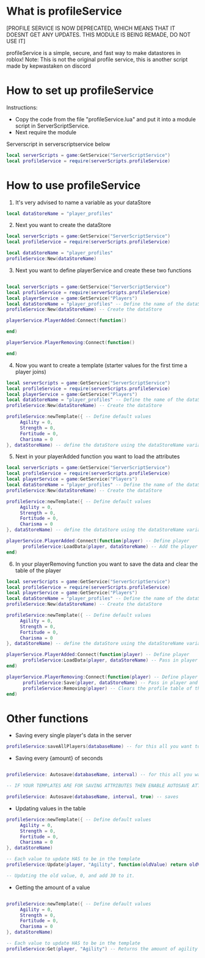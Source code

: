 # What is profileService
[PROFILE SERVICE IS NOW DEPRECATED, WHICH MEANS THAT IT DOESNT GET ANY UPDATES. THIS MODULE IS BEING REMADE, DO NOT USE IT]

profileService is a simple, secure, and fast way to make datastores in roblox!
Note: This is not the original profile service, this is another script made by kepwastaken on discord

# How to set up profileService
Instructions:
 * Copy the code from the file "profileService.lua" and put it into a module script in ServerScriptService.
 * Next require the module 

Serverscript in serverscriptservice below
```lua
local serverScripts = game:GetService("ServerScriptService")
local profileService = require(serverScripts.profileService)
```

# How to use profileService

1. It's very advised to name a variable as your dataStore

```lua
local dataStoreName = "player_profiles"
```
2. Next you want to create the dataStore
```lua
local serverScripts = game:GetService("ServerScriptService")
local profileService = require(serverScripts.profileService)

local dataStoreName = "player_profiles"
profileService:New(dataStoreName)
```
3. Next you want to define playerService and create these two functions
```lua

local serverScripts = game:GetService("ServerScriptService")
local profileService = require(serverScripts.profileService)
local playerService = game:GetService("Players")
local dataStoreName = "player_profiles" -- Define the name of the dataStore
profileService:New(dataStoreName) -- Create the dataStore

playerService.PlayerAdded:Connect(function() 

end)

playerService.PlayerRemoving:Connect(function() 

end)

```
4. Now you want to create a template (starter values for the first time a player joins)

```lua
local serverScripts = game:GetService("ServerScriptService")
local profileService = require(serverScripts.profileService)
local playerService = game:GetService("Players")
local dataStoreName = "player_profiles" -- Define the name of the dataStore
profileService:New(dataStoreName) -- Create the dataStore

profileService:newTemplate({ -- Define default values
     Agility = 0,
     Strength = 0,
     Fortitude = 0,
     Charisma = 0
}, dataStoreName) -- define the dataStore using the dataStoreName variable

```

5. Next in your playerAdded function you want to load the attributes

```lua
local serverScripts = game:GetService("ServerScriptService")
local profileService = require(serverScripts.profileService)
local playerService = game:GetService("Players")
local dataStoreName = "player_profiles" -- Define the name of the dataStore
profileService:New(dataStoreName) -- Create the dataStore

profileService:newTemplate({ -- Define default values
     Agility = 0,
     Strength = 0,
     Fortitude = 0,
     Charisma = 0
}, dataStoreName) -- define the dataStore using the dataStoreName variable

playerService.PlayerAdded:Connect(function(player) -- Define player
      profileService:LoadData(player, dataStoreName) -- Add the player and the dataStore using dataStore variable
end)


```

6. In your playerRemoving function you want to save the data and clear the table of the player


```lua
local serverScripts = game:GetService("ServerScriptService")
local profileService = require(serverScripts.profileService)
local playerService = game:GetService("Players")
local dataStoreName = "player_profiles" -- Define the name of the dataStore
profileService:New(dataStoreName) -- Create the dataStore

profileService:newTemplate({ -- Define default values
     Agility = 0,
     Strength = 0,
     Fortitude = 0,
     Charisma = 0
}, dataStoreName) -- define the dataStore using the dataStoreName variable

playerService.PlayerAdded:Connect(function(player) -- Define player
      profileService:LoadData(player, dataStoreName) -- Pass in player and the dataStore name using dataStore variable
end)

playerService.PlayerRemoving:Connect(function(player) -- Define player
      profileService:Save(player, dataStoreName) -- Pass in player and the dataStore name, use SaveToAttributes if you're datastore is dedicated to saving attributes, else only use Save
      profileService:Removing(player) -- Clears the profile table of the player that left the game
end)

```

# Other functions

* Saving every single player's data in the server
```lua
profileService:saveAllPlayers(databaseName) -- for this all you want to do is pass the databaseName
```
* Saving every {amount} of seconds

```lua

profileService: Autosave(databaseName, interval) -- for this all you want to do is pass the databaseName and the interval (how fast to save each time)

-- IF YOUR TEMPLATES ARE FOR SAVING ATTRIBUTES THEN ENABLE AUTOSAVE ATTRIBUTES

profileService: Autosave(databaseName, interval, true) -- saves

```

* Updating values in the table

```lua
profileService:newTemplate({ -- Define default values
     Agility = 0,
     Strength = 0,
     Fortitude = 0,
     Charisma = 0
}, dataStoreName)

-- Each value to update HAS to be in the template
profileService:Update(player, "Agility", function(oldValue) return oldValue + 30 end)

-- Updating the old value, 0, and add 30 to it.

```

* Getting the amount of a value

```lua

profileService:newTemplate({ -- Define default values
     Agility = 0,
     Strength = 0,
     Fortitude = 0,
     Charisma = 0
}, dataStoreName)

-- Each value to update HAS to be in the template
profileService:Get(player, "Agility") -- Returns the amount of agility that was saved.


```
